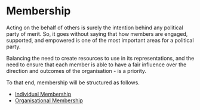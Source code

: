 # Membership

Acting on the behalf of others is surely the intention behind any political party of merit. So, it goes without saying that how members are engaged, supported, and empowered is one of the most important areas for a political party.

Balancing the need to create resources to use in its representations, and the need to ensure that each member is able to have a fair influence over the direction and outcomes of the organisation - is a priority.

To that end, membership will be structured as follows.

* [Individual Membership](individual-membership)
* [Organisational Membership](organisational-membership)
